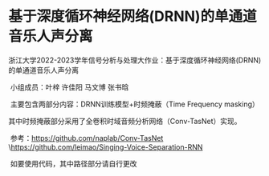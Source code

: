 # 基于深度循环神经网络(DRNN)的单通道音乐人声分离
浙江大学2022-2023学年信号分析与处理大作业：基于深度循环神经网络(DRNN)的单通道音乐人声分离

​	小组成员：叶梓 许佳阳 马文博 张书晗

​	主要包含两部分内容：DRNN训练模型+时频掩蔽（Time Frequency masking）

​	其中时频掩蔽部分采用了全卷积时域音频分析网络（Conv-TasNet）实现。

​	参考：https://github.com/naplab/Conv-TasNet                      
\https://github.com/leimao/Singing-Voice-Separation-RNN

​	如要使用代码，其中路径部分请自行更改
